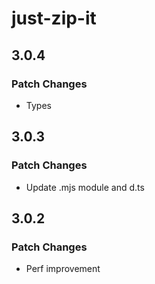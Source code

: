 # just-zip-it

## 3.0.4

### Patch Changes

- Types

## 3.0.3

### Patch Changes

- Update .mjs module and d.ts

## 3.0.2

### Patch Changes

- Perf improvement

